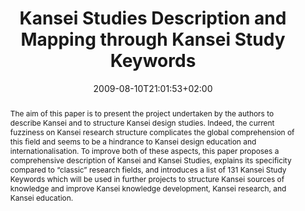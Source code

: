 ---
slug: kansei-studies-description-and-mapping-through-kansei-study-keywords
title: "Kansei Studies Description and Mapping through Kansei Study Keywords"
layout: publi
publitype: journal
subsection: journal
institution:
    logo: Tsukuba
    web: "https://www.tsukuba.ac.jp/"
    name: "University of Tsukuba"
kansei: true
researchpage: true
research: 
    -  kansei
date: 2009-08-10T21:01:53+02:00
reference: "Lévy, P., & Yamanaka, T. (2009). Kansei Studies Description and Mapping through Kansei Study Keywords. Kansei Engineering International. 8(2), 179–185."
abstract: "The aim of this paper is to present the project undertaken by the authors to describe Kansei and to structure Kansei design studies. Indeed, the current fuzziness on Kansei research structure complicates the global comprehension of this field and seems to be a hindrance to Kansei design education and internationalisation. To improve both of these aspects, this paper proposes a comprehensive description of Kansei and Kansei Studies, explains its specificity compared to “classic” research fields, and introduces a list of 131 Kansei Study Keywords which will be used in further projects to structure Kansei sources of knowledge and improve Kansei knowledge development, Kansei research, and Kansei education."
link:
    paper: "https://1drv.ms/b/s!AnQx_v88q65Qv4UBICDCULZ1syvCzg?e=2c713j"
---